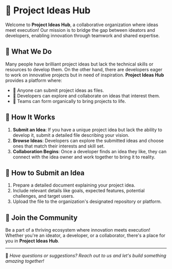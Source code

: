 # 🚀 Project Ideas Hub

Welcome to **Project Ideas Hub**, a collaborative organization where ideas meet execution! Our mission is to bridge the gap between ideators and developers, enabling innovation through teamwork and shared expertise.

## 🌟 What We Do

Many people have brilliant project ideas but lack the technical skills or resources to develop them. On the other hand, there are developers eager to work on innovative projects but in need of inspiration. **Project Ideas Hub** provides a platform where:

- 📝 Anyone can submit project ideas as files.
- 🤝 Developers can explore and collaborate on ideas that interest them.
- 🚀 Teams can form organically to bring projects to life.

## 📌 How It Works

1. **Submit an Idea**: If you have a unique project idea but lack the ability to develop it, submit a detailed file describing your vision.
2. **Browse Ideas**: Developers can explore the submitted ideas and choose ones that match their interests and skill set.
3. **Collaboration Begins**: Once a developer finds an idea they like, they can connect with the idea owner and work together to bring it to reality.


## 📂 How to Submit an Idea

1. Prepare a detailed document explaining your project idea.
2. Include relevant details like goals, expected features, potential challenges, and target users.
3. Upload the file to the organization's designated repository or platform.

## 📢 Join the Community

Be a part of a thriving ecosystem where innovation meets execution! Whether you're an ideator, a developer, or a collaborator, there's a place for you in **Project Ideas Hub**.

---

💬 *Have questions or suggestions? Reach out to us and let's build something amazing together!*
